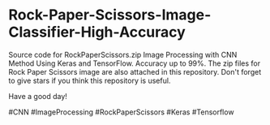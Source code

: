 # Rock-Paper-Scissors-Image-Classifier-High-Accuracy
Source code for RockPaperScissors.zip Image Processing with CNN Method Using Keras and TensorFlow. Accuracy up to 99%.
The zip files for Rock Paper Scissors image are also attached in this repository.
Don't forget to give stars if you think this repository is useful.

Have a good day!

#CNN #ImageProcessing #RockPaperScissors #Keras #Tensorflow
